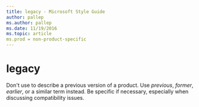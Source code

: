 ```yaml
---
title: legacy - Microsoft Style Guide
author: pallep
ms.author: pallep
ms.date: 11/19/2016
ms.topic: article
ms.prod = non-product-specific
---
```


# legacy

Don't use to describe a previous version of a product. Use *previous*, *former*, *earlier*, or a similar term instead. Be specific if necessary, especially when discussing compatibility issues.
